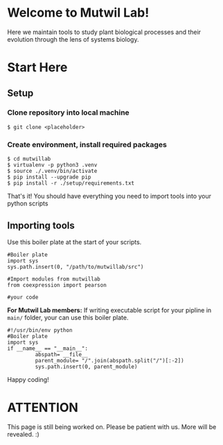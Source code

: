 # Welcome to Mutwil Lab!
Here we maintain tools to study plant biological processes and their evolution through the lens of systems biology.

# Start Here
## Setup
### Clone repository into local machine
```
$ git clone <placeholder>
```
### Create environment, install required packages

```
$ cd mutwillab
$ virtualenv -p python3 .venv
$ source ./.venv/bin/activate
$ pip install --upgrade pip
$ pip install -r ./setup/requirements.txt
```
That's it! You should have everything you need to import tools into your python scripts

## Importing tools
Use this boiler plate at the start of your scripts.

```
#Boiler plate
import sys
sys.path.insert(0, "/path/to/mutwillab/src")

#Import modules from mutwillab
from coexpression import pearson

#your code
```
**For Mutwil Lab members:** If writing executable script for your pipline in `main/` folder, your can use this boiler plate.
```
#!/usr/bin/env python
#Boiler plate
import sys
if __name__ == "__main__":
         abspath= __file__
         parent_module= "/".join(abspath.split("/")[:-2])
         sys.path.insert(0, parent_module)
```
Happy coding!

# ATTENTION
This page is still being worked on. Please be patient with us. More will be revealed. :)
